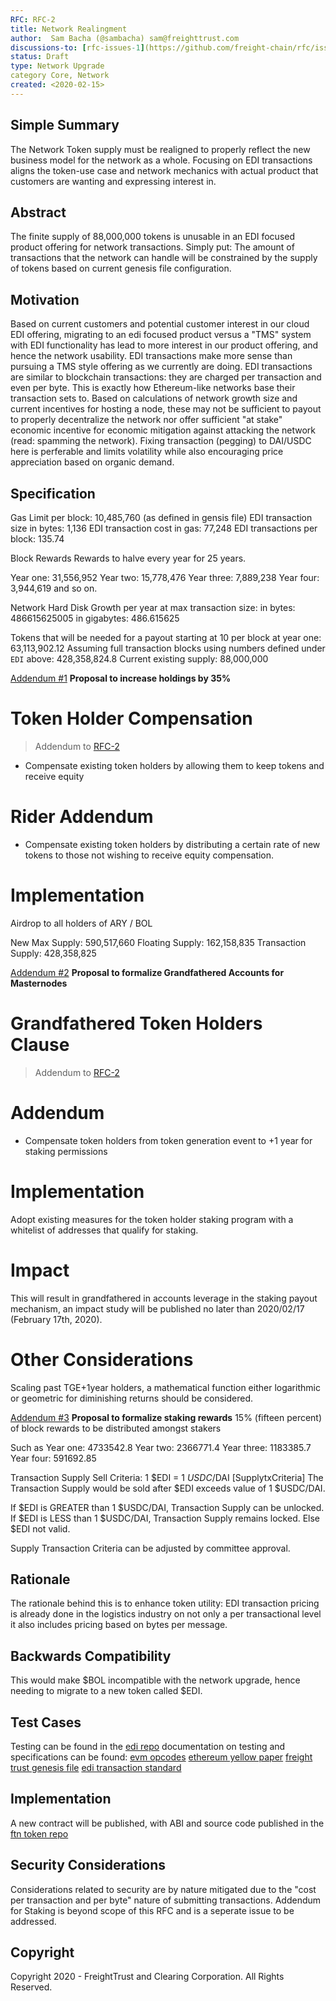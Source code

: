 ```yaml
---
RFC: RFC-2
title: Network Realingment
author:  Sam Bacha (@sambacha) sam@freighttrust.com
discussions-to: [rfc-issues-1](https://github.com/freight-chain/rfc/issues/1)
status: Draft
type: Network Upgrade
category Core, Network
created: <2020-02-15>
---
```


## Simple Summary
<!--"If you can't explain it simply, you don't understand it well enough." Provide a simplified and layman-accessible explanation of the RFC.-->
The Network Token supply must be realigned to properly reflect the new business model for the network as a whole. Focusing on EDI transactions aligns the token-use case and network mechanics with actual product that customers are wanting and expressing interest in.

## Abstract
The finite supply of 88,000,000 tokens is unusable in an EDI focused product offering for network transactions. Simply put: The amount of transactions that the network can handle will be constrained by the supply of tokens based on current genesis file configuration. 

## Motivation
Based on current customers and potential customer interest in our cloud EDI offering, migrating to an edi focused product versus a "TMS" system with EDI functionality has lead to more interest in our product offering, and hence the network usability. EDI transactions make more sense than pursuing a TMS style offering as we currently are doing. EDI transactions are similar to blockchain transactions: they are charged per transaction and even per byte. This is exactly how Ethereum-like networks base their transaction sets to. Based on calculations of network growth size and current incentives for hosting a node, these may not be sufficient to payout to properly decentralize the network nor offer sufficient "at stake" economic incentive for economic mitigation against attacking the network (read: spamming the network). Fixing transaction (pegging) to DAI/USDC here is perferable and limits volatility while also encouraging price appreciation based on organic demand. 

## Specification
Gas Limit per block: 10,485,760 (as defined in gensis file)
EDI transaction size in bytes: 1,136
EDI transaction cost in gas: 77,248
EDI transactions per block: 135.74 

Block Rewards
Rewards to halve every year for 25 years.

Year one: 31,556,952
Year two: 15,778,476
Year three: 7,889,238
Year four: 3,944,619
and so on.

Network Hard Disk Growth per year at max transaction size:
in bytes: 486615625005
in gigabytes: 486.615625

Tokens that will be needed for a payout starting at 10 per block at year one: 63,113,902.12
Assuming full transaction blocks using numbers defined under `EDI` above: 428,358,824.8
Current existing supply: 88,000,000

[Addendum #1](https://github.com/freight-chain/rfc/issues/2)
**Proposal to increase holdings by 35%**
# Token Holder Compensation
> Addendum to [RFC-2](https://github.com/freight-chain/rfc/blob/master/rfcs/proposals/RFC-2-Network-Realignment.md) 
+ Compensate existing token holders by allowing them to keep tokens and receive equity

# Rider Addendum
+ Compensate existing token holders by distributing a certain rate of new tokens to those not wishing to receive equity compensation. 

# Implementation 
Airdrop to all holders of ARY / BOL

New Max Supply: 590,517,660
Floating Supply: 162,158,835
Transaction Supply: 428,358,825

[Addendum #2](https://github.com/freight-chain/rfc/issues/2)
**Proposal to formalize Grandfathered Accounts for Masternodes**
# Grandfathered Token Holders Clause
> Addendum to [RFC-2](https://github.com/freight-chain/rfc/blob/master/rfcs/proposals/RFC-2-Network-Realignment.md) 

# Addendum
+ Compensate token holders from token generation event to +1 year for staking permissions

# Implementation 
Adopt existing measures for the token holder staking program with a whitelist of addresses that qualify for staking. 

# Impact
This will result in grandfathered in accounts leverage in the staking payout mechanism, an impact study will be published no later than 2020/02/17 (February 17th, 2020). 

# Other Considerations
Scaling past TGE+1year holders, a mathematical function either logarithmic or geometric for diminishing returns should be considered. 


[Addendum #3](#)
**Proposal to formalize staking rewards**
15% (fifteen percent) of block rewards to be distributed amongst stakers 

Such as
Year one: 4733542.8
Year two: 2366771.4
Year three: 1183385.7
Year four: 591692.85


Transaction Supply Sell Criteria: 1 $EDI = 1 $USDC/$DAI [SupplytxCriteria]
The Transaction Supply would be sold after $EDI exceeds value of 1 $USDC/DAI.

If $EDI is GREATER than 1 $USDC/DAI, Transaction Supply can be unlocked.
If $EDI is LESS than 1 $USDC/DAI, Transaction Supply remains locked.
Else $EDI not valid.

Supply Transaction Criteria can be adjusted by committee approval. 


## Rationale
The rationale behind this is to enhance token utility: EDI transaction pricing is already done in the logistics industry on not only a per transactional level it also includes pricing based on bytes per message. 

## Backwards Compatibility
<!--All RFCs that introduce backwards incompatibilities must include a section describing these incompatibilities and their severity. The RFC must explain how the author proposes to deal with these incompatibilities. RFC submissions without a sufficient backwards compatibility treatise may be rejected outright.-->
This would make $BOL incompatible with the network upgrade, hence needing to migrate to a new token called $EDI. 

## Test Cases
<!--Test cases for an implementation are mandatory for RFCs that are affecting consensus changes. Other RFCs can choose to include links to test cases if applicable.-->
Testing can be found in the [edi repo](https://github.com/freight-chain/edi/testing)
documentation on testing and specifications can be found:
[evm opcodes](https://github.com/nsward/evm-opcodes)
[ethereum yellow paper](http://gavwood.com/paper.pdf)
[freight trust genesis file](https://github.com/freight-chain/node/blob/master/genesis.json)
[edi transaction standard](https://gist.github.com/sambacha/3bccb5af0dc834254df0935ba9cedb9c)

## Implementation
A new contract will be published, with ABI and source code published in the [ftn token repo](https://github.com/freight-chain/network-token)

## Security Considerations
Considerations related to security are by nature mitigated due to the "cost per transaction and per byte" nature of submitting transactions. Addendum for Staking is beyond scope of this RFC and is a seperate issue to be addressed. 

## Copyright
Copyright 2020 - FreightTrust and Clearing Corporation. All Rights Reserved. 
